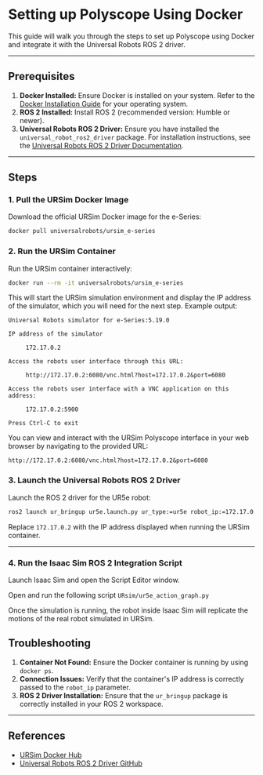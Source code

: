 # Setting up Polyscope Using Docker

This guide will walk you through the steps to set up Polyscope using Docker and integrate it with the Universal Robots ROS 2 driver.

---

## Prerequisites

1. **Docker Installed:** Ensure Docker is installed on your system. Refer to the [Docker Installation Guide](https://docs.docker.com/get-docker/) for your operating system.
2. **ROS 2 Installed:** Install ROS 2 (recommended version: Humble or newer).
3. **Universal Robots ROS 2 Driver:** Ensure you have installed the `universal_robot_ros2_driver` package. For installation instructions, see the [Universal Robots ROS 2 Driver Documentation](https://github.com/UniversalRobots/Universal_Robots_ROS2_Driver).

---

## Steps

### 1. Pull the URSim Docker Image

Download the official URSim Docker image for the e-Series:

```bash
docker pull universalrobots/ursim_e-series
```

### 2. Run the URSim Container

Run the URSim container interactively:

```bash
docker run --rm -it universalrobots/ursim_e-series
```

This will start the URSim simulation environment and display the IP address of the simulator, which you will need for the next step. Example output:

```
Universal Robots simulator for e-Series:5.19.0

IP address of the simulator

     172.17.0.2

Access the robots user interface through this URL:

     http://172.17.0.2:6080/vnc.html?host=172.17.0.2&port=6080

Access the robots user interface with a VNC application on this address:

     172.17.0.2:5900

Press Ctrl-C to exit
```

You can view and interact with the URSim Polyscope interface in your web browser by navigating to the provided URL:

```
http://172.17.0.2:6080/vnc.html?host=172.17.0.2&port=6080
```

### 3. Launch the Universal Robots ROS 2 Driver

Launch the ROS 2 driver for the UR5e robot:

```bash
ros2 launch ur_bringup ur5e.launch.py ur_type:=ur5e robot_ip:=172.17.0.2
```

Replace `172.17.0.2` with the IP address displayed when running the URSim container.

---

### 4. Run the Isaac Sim ROS 2 Integration Script

Launch Isaac Sim and open the Script Editor window.

Open and run the following script `URsim/ur5e_action_graph.py`

Once the simulation is running, the robot inside Isaac Sim will replicate the motions of the real robot simulated in URSim.

## Troubleshooting

1. **Container Not Found:** Ensure the Docker container is running by using `docker ps`.
2. **Connection Issues:** Verify that the container's IP address is correctly passed to the `robot_ip` parameter.
3. **ROS 2 Driver Installation:** Ensure that the `ur_bringup` package is correctly installed in your ROS 2 workspace.

---

## References

- [URSim Docker Hub](https://hub.docker.com/r/universalrobots/ursim_e-series)
- [Universal Robots ROS 2 Driver GitHub](https://github.com/UniversalRobots/Universal_Robots_ROS2_Driver)
